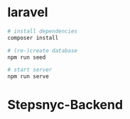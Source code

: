 # laravel

```bash
# install dependencies
composer install

# (re-)create database
npm run seed

# start server
npm run serve
```

# Stepsnyc-Backend
